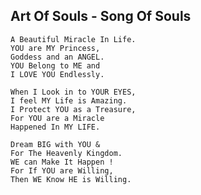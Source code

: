 ## Art Of Souls - Song Of Souls

    A Beautiful Miracle In Life.
    YOU are MY Princess,
    Goddess and an ANGEL.
    YOU Belong to ME and
    I LOVE YOU Endlessly.

    When I Look in to YOUR EYES,
    I feel MY Life is Amazing.
    I Protect YOU as a Treasure,
    For YOU are a Miracle
    Happened In MY LIFE.

    Dream BIG with YOU &
    For The Heavenly Kingdom.
    WE can Make It Happen !
    For If YOU are Willing,
    Then WE Know HE is Willing.
